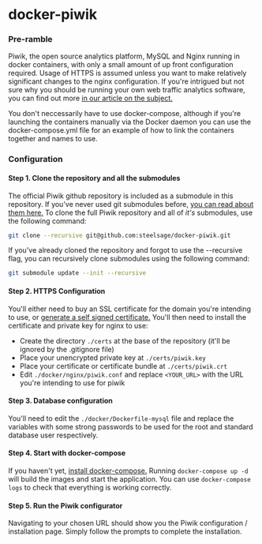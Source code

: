 # docker-piwik

### Pre-ramble
Piwik, the open source analytics platform, MySQL and Nginx running in docker containers, with only a small amount of up front configuration required. Usage of HTTPS is assumed unless you want to make relatively significant changes to the nginx configuration. If you're intrigued but not sure why you should be running your own web traffic analytics software, you can find out more [in our article on the subject.](https://blog.steelsage.com/piwik-self-hosted-open-source-web-analytics-that-doesnt-sell-your-data/)

You don't neccessarily have to use docker-compose, although if you're launching the containers manually via the Docker daemon you can use the docker-compose.yml file for an example of how to link the containers together and names to use.

### Configuration

#### Step 1. Clone the repository and all the submodules
The official Piwik github repository is included as a submodule in this repository. If you've never used git submodules before, [you can read about them here.](https://www.git-scm.com/book/en/v2/Git-Tools-Submodules)
To clone the full Piwik repository and all of *it's* submodules, use the following command:
```bash
git clone --recursive git@github.com:steelsage/docker-piwik.git
```
If you've already cloned the repository and forgot to use the --recursive flag, you can recursively clone submodules using the following command:
```bash
git submodule update --init --recursive
```

#### Step 2. HTTPS Configuration
You'll either need to buy an SSL certificate for the domain you're intending to use, or [generate a self signed certificate.](http://www.akadia.com/services/ssh_test_certificate.html) You'll then need to install the certificate and private key for nginx to use:

- Create the directory ```./certs``` at the base of the repository (it'll be ignored by the .gitignore file)
- Place your unencrypted private key at ```./certs/piwik.key```
- Place your certificate or certificate bundle at ```./certs/piwik.crt```
- Edit ```./docker/nginx/piwik.conf``` and replace ```<YOUR_URL>``` with the URL you're intending to use for piwik

#### Step 3. Database configuration
You'll need to edit the ```./docker/Dockerfile-mysql``` file and replace the variables with some strong passwords to be used for the root and standard database user respectively.

#### Step 4. Start with docker-compose
If you haven't yet, [install docker-compose.](https://docs.docker.com/compose/install/)
Running ```docker-compose up -d``` will build the images and start the application. You can use ```docker-compose logs``` to check that everything is working correctly.

#### Step 5. Run the Piwik configurator
Navigating to your chosen URL should show you the Piwik configuration / installation page. Simply follow the prompts to complete the installation.
